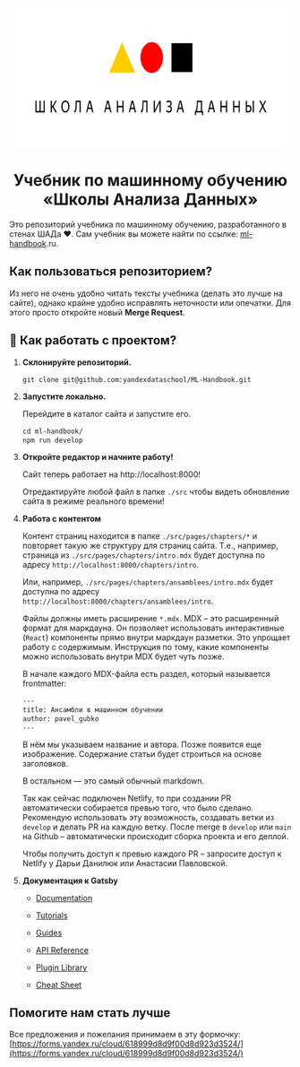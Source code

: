 <p align="center">
  <img alt="Школа Анализа Данных" src="./shad.png" height="250" />
</p>
<h1 align="center">
  Учебник по машинному обучению «Школы Анализа Данных»
</h1>

Это репозиторий учебника по машинному обучению, разработанного в стенах ШАДа ❤. Сам учебник вы можете найти по ссылке: [ml-handbook](https://ysda_trove.gitlab.io/ml-handbook).ru.

## Как пользоваться репозиторием?

Из него не очень удобно читать тексты учебника (делать это лучше на сайте), однако крайне удобно исправлять неточности или опечатки. Для этого просто откройте новый **Merge Request**.

## 🚀 Как работать с проектом?

1. **Склонируйте репозиторий.**

   ```shell
   git clone git@github.com:yandexdataschool/ML-Handbook.git
   ```

2. **Запустите локально.**

   Перейдите в каталог сайта и запустите его.

   ```shell
   cd ml-handbook/
   npm run develop
   ```

3. **Откройте редактор и начните работу!**

   Сайт теперь работает на http://localhost:8000!

   Отредактируйте любой файл в папке `./src` чтобы видеть обновление сайта в режиме реального времени!

4. **Работа с контентом**

   Контент страниц находится в папке `./src/pages/chapters/*` и повторяет такую же структуру для страниц сайта.
   Т.е., например, страница из `./src/pages/chapters/intro.mdx` будет доступна по адресу
   `http://localhost:8000/chapters/intro`.

   Или, например, `./src/pages/chapters/ansamblees/intro.mdx` будет доступна по адресу
   `http://localhost:8000/chapters/ansamblees/intro`.

   Файлы должны иметь расширение `*.mdx`. MDX – это расширенный формат для маркдауна.
   Он позволяет использовать интерактивные (`React`) компоненты прямо внутри маркдаун разметки.
   Это упрощает работу с содержимым. Инструкция по тому, какие компоненты можно использовать внутри MDX будет чуть
   позже.

   В начале каждого MDX-файла есть раздел, который называется frontmatter:

   ```
   ---
   title: Ансамбли в машинном обучении
   author: pavel_gubko
   ---
   ```

   В нём мы указываем название и автора. Позже появится еще изображение. Содержание статьи будет строиться на
   основе заголовков.

   В остальном — это самый обычный markdown.

   Так как сейчас подключен Netlify, то при создании PR автоматически собирается превью того, что было сделано.
   Рекомендую использовать эту возможность, создавать ветки из `develop` и делать PR на каждую ветку.
   После merge в `develop` или `main` на Github – автоматически происходит сборка проекта и его деплой.

   Чтобы получить доступ к превью каждого PR – запросите доступ к Netlify у Дарьи Данилюк или Анастасии Павловской.

5. **Документация к Gatsby**

   - [Documentation](https://www.gatsbyjs.com/docs/?utm_source=starter&utm_medium=readme&utm_campaign=minimal-starter)

   - [Tutorials](https://www.gatsbyjs.com/tutorial/?utm_source=starter&utm_medium=readme&utm_campaign=minimal-starter)

   - [Guides](https://www.gatsbyjs.com/tutorial/?utm_source=starter&utm_medium=readme&utm_campaign=minimal-starter)

   - [API Reference](https://www.gatsbyjs.com/docs/api-reference/?utm_source=starter&utm_medium=readme&utm_campaign=minimal-starter)

   - [Plugin Library](https://www.gatsbyjs.com/plugins?utm_source=starter&utm_medium=readme&utm_campaign=minimal-starter)

   - [Cheat Sheet](https://www.gatsbyjs.com/docs/cheat-sheet/?utm_source=starter&utm_medium=readme&utm_campaign=minimal-starter)

## Помогите нам стать лучше

Все предложения и пожелания принимаем в эту формочку: [https://forms.yandex.ru/cloud/618999d8d9f00d8d923d3524/](https://forms.yandex.ru/cloud/618999d8d9f00d8d923d3524/)
